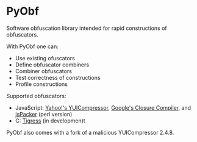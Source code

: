 # PyObf
Software obfuscation library intended for rapid constructions of obfuscators.

With PyObf one can:
* Use existing ofuscators
* Define obfuscator combiners
* Combiner obfuscators
* Test correctness of constructions
* Profile constructions

Supported obfuscators:
* JavaScript: [Yahoo!'s YUICompressor](http://yui.github.io/yuicompressor/), [Google's Closure Compiler](https://developers.google.com/closure/compiler/), and [jsPacker](http://dean.edwards.name/download/#packer) (perl version)
* C: [Tigress](http://tigress.cs.arizona.edu/) (in developmen)t

PyObf also comes with a fork of a malicious YUICompressor 2.4.8.
